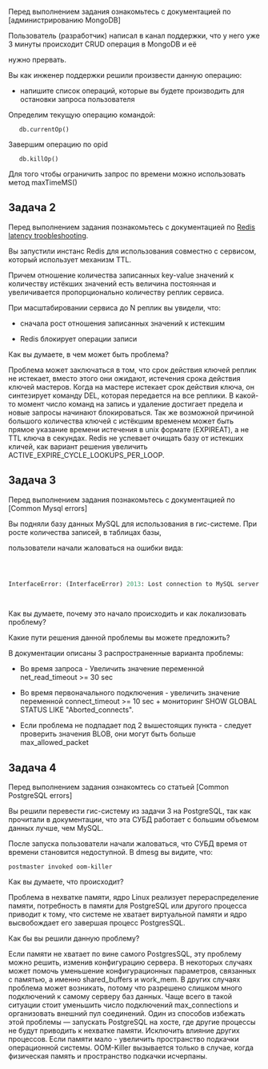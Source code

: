 Перед выполнением задания ознакомьтесь с документацией по [администрированию MongoDB]

 

 

 

Пользователь (разработчик) написал в канал поддержки, что у него уже 3 минуты происходит CRUD операция в MongoDB и её

 

нужно прервать.

 

 

 

Вы как инженер поддержки решили произвести данную операцию:

 

- напишите список операций, которые вы будете производить для остановки запроса пользователя

 

 

 

Определим текущую операцию командой:

 

       db.currentOp()

 

Завершим операцию по opid

 

       db.killOp()

 

 

Для того чтобы ограничить запрос по времени можно использовать метод maxTimeMS()

 

 

 

## Задача 2

 

 

 

Перед выполнением задания познакомьтесь с документацией по [Redis latency troobleshooting](https://redis.io/topics/latency).

 

 

 

Вы запустили инстанс Redis для использования совместно с сервисом, который использует механизм TTL.

 

Причем отношение количества записанных key-value значений к количеству истёкших значений есть величина постоянная и увеличивается пропорционально количеству реплик сервиса.

 

 

При масштабировании сервиса до N реплик вы увидели, что:

 

- сначала рост отношения записанных значений к истекшим

 

- Redis блокирует операции записи

 

 

 

Как вы думаете, в чем может быть проблема?

 

 

 

Проблема может заключаться в том, что срок действия ключей реплик не истекает, вместо этого они ожидают, истечения срока действия ключей мастеров. Когда на мастере истекает срок действия ключа, он синтезирует команду DEL, которая передается на все реплики. В какой-то момент число команд на запись и удаление достигает предела и новые запросы начинают блокироваться. Так же возможной причиной большого количества ключей с истёкшим временем может быть прямое указание времени истечения в unix формате (EXPIREAT), а не TTL ключа в секундах. Redis не успевает очищать базу от истекших кличей, как вариант решения увеличить ACTIVE_EXPIRE_CYCLE_LOOKUPS_PER_LOOP.

 

 

## Задача 3

 

 

 

Перед выполнением задания познакомьтесь с документацией по [Common Mysql errors]

 

 

 

Вы подняли базу данных MySQL для использования в гис-системе. При росте количества записей, в таблицах базы,

 

пользователи начали жаловаться на ошибки вида:

 

```python

 

InterfaceError: (InterfaceError) 2013: Lost connection to MySQL server during query u'SELECT..... '

 

```

 

 

 

Как вы думаете, почему это начало происходить и как локализовать проблему?

 

Какие пути решения данной проблемы вы можете предложить?

 

 

 

В документации описаны 3 распространенные варианта проблемы:

 

- Во время запроса - Увеличить значение переменной net_read_timeout >= 30 sec

 

- Во время первоначального подключения - увеличить значение переменной connect_timeout >= 10 sec + мониторинг SHOW GLOBAL STATUS LIKE "Aborted_connects".

 

- Если проблема не подпадает под 2 вышестоящих пункта - следует проверить значения BLOB, они могут быть больше max_allowed_packet

 

 

 

 

 

## Задача 4

 

 

 

Перед выполнением задания ознакомтесь со статьей [Common PostgreSQL errors]

 

 

 

Вы решили перевести гис-систему из задачи 3 на PostgreSQL, так как прочитали в документации, что эта СУБД работает с большим объемом данных лучше, чем MySQL.

 

 

 

После запуска пользователи начали жаловаться, что СУБД время от времени становится недоступной. В dmesg вы видите, что:

 

 

 

`postmaster invoked oom-killer`

 

 

 

Как вы думаете, что происходит?

 

Проблема в нехватке памяти, ядро Linux реализует перераспределение памяти, потребность в памяти для PostgreSQL или другого процесса приводит к тому, что системе не хватает виртуальной памяти и ядро высвобождает его завершая процесс PostgresSQL.

 

Как бы вы решили данную проблему?

 

Если памяти не хватает по вине самого PostgresSQL, эту проблему можно решить, изменив конфигурацию сервера. В некоторых случаях может помочь уменьшение конфигурационных параметров, связанных с памятью, а именно shared_buffers и work_mem. В других случаях проблема может возникать, потому что разрешено слишком много подключений к самому серверу баз данных. Чаще всего в такой ситуации стоит уменьшить число подключений max_connections и организовать внешний пул соединений. Один из способов избежать этой проблемы — запускать PostgreSQL на хосте, где другие процессы не будут приводить к нехватке памяти. Исключить влияние других процессов. Если памяти мало - увеличить пространство подкачки операционной системы. OOM-Killer вызывается только в случае, когда физическая память и пространство подкачки исчерпаны.
